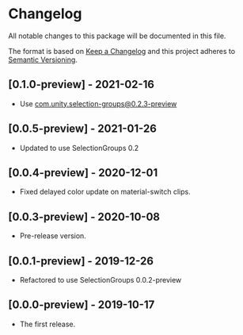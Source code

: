 # Changelog
All notable changes to this package will be documented in this file.

The format is based on [Keep a Changelog](http://keepachangelog.com/en/1.0.0/)
and this project adheres to [Semantic Versioning](http://semver.org/spec/v2.0.0.html).


## [0.1.0-preview] - 2021-02-16

* Use com.unity.selection-groups@0.2.3-preview

## [0.0.5-preview] - 2021-01-26
* Updated to use SelectionGroups 0.2

## [0.0.4-preview] - 2020-12-01

* Fixed delayed color update on material-switch clips.

## [0.0.3-preview] - 2020-10-08

* Pre-release version.

## [0.0.1-preview] - 2019-12-26

* Refactored to use SelectionGroups 0.0.2-preview

## [0.0.0-preview] - 2019-10-17

* The first release.

